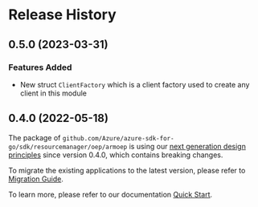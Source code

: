 # Release History

## 0.5.0 (2023-03-31)
### Features Added

- New struct `ClientFactory` which is a client factory used to create any client in this module


## 0.4.0 (2022-05-18)

The package of `github.com/Azure/azure-sdk-for-go/sdk/resourcemanager/oep/armoep` is using our [next generation design principles](https://azure.github.io/azure-sdk/general_introduction.html) since version 0.4.0, which contains breaking changes.

To migrate the existing applications to the latest version, please refer to [Migration Guide](https://aka.ms/azsdk/go/mgmt/migration).

To learn more, please refer to our documentation [Quick Start](https://aka.ms/azsdk/go/mgmt).